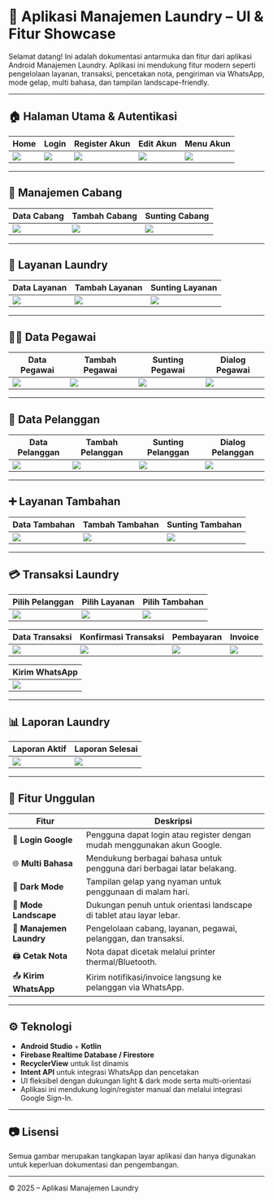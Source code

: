 # 💼 Aplikasi Manajemen Laundry – UI & Fitur Showcase

Selamat datang! Ini adalah dokumentasi antarmuka dan fitur dari aplikasi Android Manajemen Laundry. Aplikasi ini mendukung fitur modern seperti pengelolaan layanan, transaksi, pencetakan nota, pengiriman via WhatsApp, mode gelap, multi bahasa, dan tampilan landscape-friendly.

---

## 🏠 Halaman Utama & Autentikasi

| Home                         | Login                         | Register Akun                         | Edit Akun                              | Menu Akun                         |
| ---------------------------- | ----------------------------- | ------------------------------------- | -------------------------------------- | --------------------------------- |
| ![](Image%20Github/home.jpg) | ![](Image%20Github/login.jpg) | ![](Image%20Github/akun/register.jpg) | ![](Image%20Github/akun/edit_akun.jpg) | ![](Image%20Github/akun/akun.jpg) |

---

## 🏢 Manajemen Cabang

| Data Cabang                                | Tambah Cabang                                | Sunting Cabang                                |
| ------------------------------------------ | -------------------------------------------- | --------------------------------------------- |
| ![](Image%20Github/cabang/data_cabang.jpg) | ![](Image%20Github/cabang/tambah_cabang.jpg) | ![](Image%20Github/cabang/sunting_cabang.jpg) |

---

## 🧺 Layanan Laundry

| Data Layanan                                 | Tambah Layanan                                 | Sunting Layanan                                 |
| -------------------------------------------- | ---------------------------------------------- | ----------------------------------------------- |
| ![](Image%20Github/layanan/data_layanan.jpg) | ![](Image%20Github/layanan/tambah_layanan.jpg) | ![](Image%20Github/layanan/sunting_layanan.jpg) |

---

## 👨‍💼 Data Pegawai

| Data Pegawai                                 | Tambah Pegawai                                 | Sunting Pegawai                                 | Dialog Pegawai                                 |
| -------------------------------------------- | ---------------------------------------------- | ----------------------------------------------- | ---------------------------------------------- |
| ![](Image%20Github/pegawai/data_pegawai.jpg) | ![](Image%20Github/pegawai/tambah_pegawai.jpg) | ![](Image%20Github/pegawai/sunting_pegawai.jpg) | ![](Image%20Github/pegawai/dialog_pegawai.jpg) |

---

## 👥 Data Pelanggan

| Data Pelanggan                                   | Tambah Pelanggan                                   | Sunting Pelanggan                                   | Dialog Pelanggan                                   |
| ------------------------------------------------ | -------------------------------------------------- | --------------------------------------------------- | -------------------------------------------------- |
| ![](Image%20Github/pelanggan/data_pelanggan.jpg) | ![](Image%20Github/pelanggan/tambah_pelanggan.jpg) | ![](Image%20Github/pelanggan/sunting_pelanggan.jpg) | ![](Image%20Github/pelanggan/dialog_pelanggan.jpg) |

---

## ➕ Layanan Tambahan

| Data Tambahan                                  | Tambah Tambahan                                  | Sunting Tambahan                                  |
| ---------------------------------------------- | ------------------------------------------------ | ------------------------------------------------- |
| ![](Image%20Github/tambahan/data_tambahan.jpg) | ![](Image%20Github/tambahan/tambah_tambahan.jpg) | ![](Image%20Github/tambahan/sunting_tambahan.jpg) |

---

## 💳 Transaksi Laundry

| Pilih Pelanggan                                   | Pilih Layanan                                   | Pilih Tambahan                                   |
| ------------------------------------------------- | ----------------------------------------------- | ------------------------------------------------ |
| ![](Image%20Github/transaksi/pilih_pelanggan.jpg) | ![](Image%20Github/transaksi/pilih_layanan.jpg) | ![](Image%20Github/transaksi/pilih_tambahan.jpg) |

| Data Transaksi                                   | Konfirmasi Transaksi                         | Pembayaran                                | Invoice                                   |
| ------------------------------------------------ | -------------------------------------------- | ----------------------------------------- | ----------------------------------------- |
| ![](Image%20Github/transaksi/data_transaksi.jpg) | ![](Image%20Github/transaksi/konfirmasi.jpg) | ![](Image%20Github/transaksi/payment.jpg) | ![](Image%20Github/transaksi/invoice.jpg) |

| Kirim WhatsApp                            |
| ----------------------------------------- |
| ![](Image%20Github/transaksi/send_wa.jpg) |

---

## 📊 Laporan Laundry

| Laporan Aktif                                | Laporan Selesai                                      |
| -------------------------------------------- | ---------------------------------------------------- |
| ![](Image%20Github/laporan/data_laporan.jpg) | ![](Image%20Github/laporan/data_laporan_selesai.jpg) |

---

## 🌟 Fitur Unggulan

| Fitur                        | Deskripsi                                                                 |
|-----------------------------|---------------------------------------------------------------------------|
| 🔐 **Login Google**         | Pengguna dapat login atau register dengan mudah menggunakan akun Google. |
| 🌐 **Multi Bahasa**         | Mendukung berbagai bahasa untuk pengguna dari berbagai latar belakang.   |
| 🌙 **Dark Mode**            | Tampilan gelap yang nyaman untuk penggunaan di malam hari.                |
| 📱 **Mode Landscape**       | Dukungan penuh untuk orientasi landscape di tablet atau layar lebar.     |
| 🧾 **Manajemen Laundry**    | Pengelolaan cabang, layanan, pegawai, pelanggan, dan transaksi.           |
| 🖨️ **Cetak Nota**          | Nota dapat dicetak melalui printer thermal/Bluetooth.                     |
| 📤 **Kirim WhatsApp**       | Kirim notifikasi/invoice langsung ke pelanggan via WhatsApp.              |

---

## ⚙️ Teknologi

- **Android Studio** + **Kotlin**
- **Firebase Realtime Database / Firestore**
- **RecyclerView** untuk list dinamis
- **Intent API** untuk integrasi WhatsApp dan pencetakan
- UI fleksibel dengan dukungan light & dark mode serta multi-orientasi
- Aplikasi ini mendukung login/register manual dan melalui integrasi Google Sign-In.


---

## 📷 Lisensi

Semua gambar merupakan tangkapan layar aplikasi dan hanya digunakan untuk keperluan dokumentasi dan pengembangan.

---

&copy; 2025 – Aplikasi Manajemen Laundry
